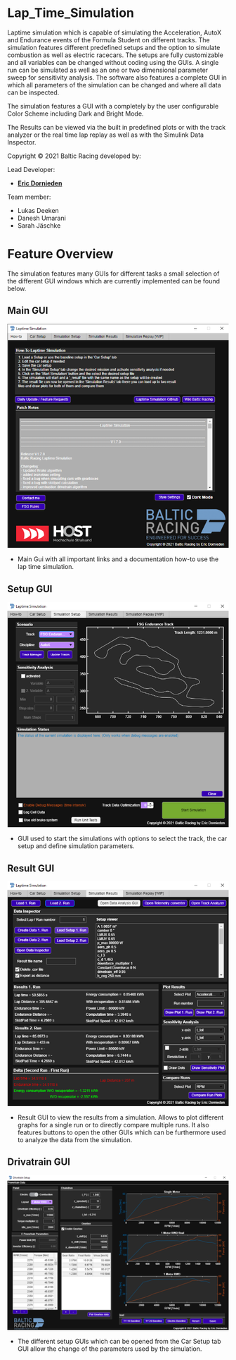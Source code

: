 # Lap_Time_Simulation

Laptime simulation which is capable of simulating the Acceleration, AutoX and Endurance events of the Formula Student on different tracks.
The simulation features different predefined setups and the option to simulate combustion as well as electric racecars.
The setups are fully customizable and all variables can be changed without coding using the GUIs.
A single run can be simulated as well as an one or two dimensional parameter sweep for sensitivity analysis.
The software also features a complete GUI in which all parameters of the simulation can be changed and where all data can be inspected.

The simulation features a GUI with a completely by the user configurable Color Scheme including Dark and Bright Mode.

The Results can be viewed via the built in predefined plots or with the track analyzer or the real time lap replay as well as with the Simulink Data Inspector.

Copyright © 2021 Baltic Racing developed by: 

Lead Developer:
* [**Eric Dornieden**](https://github.com/builder1one)

Team member:
* Lukas Deeken
* Danesh Umarani
* Sarah Jäschke

# Feature Overview

The simulation features many GUIs for different tasks a small selection of the different GUI windows which are currently implemented can be found below.

## Main GUI
![Main GUI](images/GUIHowToPage.png)  

* Main Gui with all important links and a documentation how-to use the lap time simulation. 

## Setup GUI
![Simulation Setup GUI](images/GUISimulationSetupPage.png)

* GUI used to start the simulations with options to select the track, the car setup and define simulation parameters.

## Result GUI
![Result GUI](images/GUIResultPage.png)

* Result GUI to view the results from a simulation. Allows to plot different graphs for a single run or to directly compare multiple runs. It also features buttons to open the other GUIs which can be furthermore used to analyze the data from the simulation.

## Drivatrain GUI
![Drivetrain GUI](images/DrivetrainGUI.png)

* The different setup GUIs which can be opened from the Car Setup tab GUI allow the change of the parameters used by the simulation.
